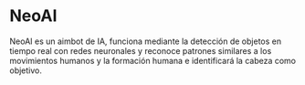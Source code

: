 # NeoAI
NeoAI es un aimbot de IA, funciona mediante la detección de objetos en tiempo real con redes neuronales y reconoce patrones similares a los movimientos humanos y la formación humana e identificará la cabeza como objetivo. 
